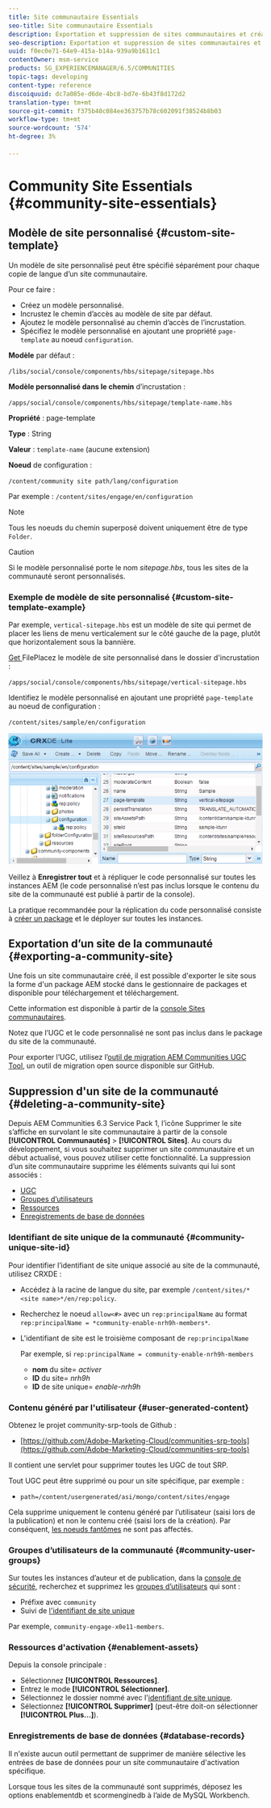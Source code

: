```yaml
---
title: Site communautaire Essentials
seo-title: Site communautaire Essentials
description: Exportation et suppression de sites communautaires et création de modèles de sites personnalisés
seo-description: Exportation et suppression de sites communautaires et création de modèles de sites personnalisés
uuid: f0ec0e71-64e9-415a-b14a-939a9b1611c1
contentOwner: msm-service
products: SG_EXPERIENCEMANAGER/6.5/COMMUNITIES
topic-tags: developing
content-type: reference
discoiquuid: dc7a085e-d6de-4bc8-bd7e-6b43f8d172d2
translation-type: tm+mt
source-git-commit: f375b40c084ee363757b78c602091f38524b8b03
workflow-type: tm+mt
source-wordcount: '574'
ht-degree: 3%

---
```



# Community Site Essentials {#community-site-essentials}

## Modèle de site personnalisé {#custom-site-template}

Un modèle de site personnalisé peut être spécifié séparément pour chaque copie de langue d’un site communautaire.

Pour ce faire :

* Créez un modèle personnalisé.
* Incrustez le chemin d’accès au modèle de site par défaut.
* Ajoutez le modèle personnalisé au chemin d’accès de l’incrustation.
* Spécifiez le modèle personnalisé en ajoutant une propriété `page-template` au noeud `configuration`.

**Modèle** par défaut :

`/libs/social/console/components/hbs/sitepage/sitepage.hbs`

**Modèle personnalisé dans le chemin** d’incrustation :

`/apps/social/console/components/hbs/sitepage/template-name.hbs`

**Propriété** : page-template

**Type** : String

**Valeur** :  `template-name` (aucune extension)

**Noeud** de configuration :

`/content/community site path/lang/configuration`

Par exemple : `/content/sites/engage/en/configuration`

>[!NOTE]
>
>Tous les noeuds du chemin superposé doivent uniquement être de type `Folder`.

>[!CAUTION]
>
>Si le modèle personnalisé porte le nom *sitepage.hbs*, tous les sites de la communauté seront personnalisés.

### Exemple de modèle de site personnalisé {#custom-site-template-example}

Par exemple, `vertical-sitepage.hbs` est un modèle de site qui permet de placer les liens de menu verticalement sur le côté gauche de la page, plutôt que horizontalement sous la bannière.

[Get ](assets/vertical-sitepage.hbs)
FilePlacez le modèle de site personnalisé dans le dossier d&#39;incrustation :

`/apps/social/console/components/hbs/sitepage/vertical-sitepage.hbs`

Identifiez le modèle personnalisé en ajoutant une propriété `page-template` au noeud de configuration :

`/content/sites/sample/en/configuration`

![crxde-siteconfiguration](assets/crxde-siteconfiguration.png)

Veillez à **Enregistrer tout** et à répliquer le code personnalisé sur toutes les instances AEM (le code personnalisé n’est pas inclus lorsque le contenu du site de la communauté est publié à partir de la console).

La pratique recommandée pour la réplication du code personnalisé consiste à [créer un package](../../help/sites-administering/package-manager.md#creating-a-new-package) et le déployer sur toutes les instances.

## Exportation d’un site de la communauté {#exporting-a-community-site}

Une fois un site communautaire créé, il est possible d&#39;exporter le site sous la forme d&#39;un package AEM stocké dans le gestionnaire de packages et disponible pour téléchargement et téléchargement.

Cette information est disponible à partir de la [console Sites communautaires](sites-console.md#exporting-the-site).

Notez que l’UGC et le code personnalisé ne sont pas inclus dans le package du site de la communauté.

Pour exporter l’UGC, utilisez l’[outil de migration AEM Communities UGC Tool](https://github.com/Adobe-Marketing-Cloud/communities-ugc-migration), un outil de migration open source disponible sur GitHub.

## Suppression d&#39;un site de la communauté {#deleting-a-community-site}

Depuis AEM Communities 6.3 Service Pack 1, l’icône Supprimer le site s’affiche en survolant le site communautaire à partir de la console **[!UICONTROL Communautés]** > **[!UICONTROL Sites]**. Au cours du développement, si vous souhaitez supprimer un site communautaire et un début actualisé, vous pouvez utiliser cette fonctionnalité. La suppression d’un site communautaire supprime les éléments suivants qui lui sont associés :

* [UGC](#user-generated-content)
* [Groupes d’utilisateurs](#community-user-groups)
* [Ressources](#enablement-assets)
* [Enregistrements de base de données](#database-records)

### Identifiant de site unique de la communauté {#community-unique-site-id}

Pour identifier l’identifiant de site unique associé au site de la communauté, utilisez CRXDE :

* Accédez à la racine de langue du site, par exemple `/content/sites/*<site name>*/en/rep:policy`.

* Recherchez le noeud `allow<#>` avec un `rep:principalName` au format `rep:principalName = *community-enable-nrh9h-members*`.

* L&#39;identifiant de site est le troisième composant de `rep:principalName`

   Par exemple, si `rep:principalName = community-enable-nrh9h-members`

   * **nom**  du site=  *activer*
   * **ID**  du site=  *nrh9h*
   * **ID**  de site unique=  *enable-nrh9h*

### Contenu généré par l&#39;utilisateur {#user-generated-content}

Obtenez le projet community-srp-tools de Github :

* [https://github.com/Adobe-Marketing-Cloud/communities-srp-tools](https://github.com/Adobe-Marketing-Cloud/communities-srp-tools)

Il contient une servlet pour supprimer toutes les UGC de tout SRP.

Tout UGC peut être supprimé ou pour un site spécifique, par exemple :

* `path=/content/usergenerated/asi/mongo/content/sites/engage`

Cela supprime uniquement le contenu généré par l’utilisateur (saisi lors de la publication) et non le contenu créé (saisi lors de la création). Par conséquent, [les noeuds fantômes](srp.md#shadownodes) ne sont pas affectés.

### Groupes d’utilisateurs de la communauté {#community-user-groups}

Sur toutes les instances d’auteur et de publication, dans la [console de sécurité](../../help/sites-administering/security.md), recherchez et supprimez les [groupes d’utilisateurs](users.md) qui sont :

* Préfixe avec `community`
* Suivi de [l&#39;identifiant de site unique](#community-unique-site-id)

Par exemple, `community-engage-x0e11-members`.

### Ressources d&#39;activation {#enablement-assets}

Depuis la console principale :

* Sélectionnez **[!UICONTROL Ressources]**.
* Entrez le mode **[!UICONTROL Sélectionner]**.
* Sélectionnez le dossier nommé avec l&#39;[identifiant de site unique](#community-unique-site-id).
* Sélectionnez **[!UICONTROL Supprimer]** (peut-être doit-on sélectionner **[!UICONTROL Plus...]**).

### Enregistrements de base de données {#database-records}

Il n&#39;existe aucun outil permettant de supprimer de manière sélective les entrées de base de données pour un site communautaire d&#39;activation spécifique.

Lorsque tous les sites de la communauté sont supprimés, déposez les options enablementdb et scormenginedb à l’aide de MySQL Workbench.
